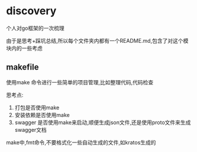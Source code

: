 # discovery
个人对go框架的一次梳理

由于是思考+踩坑总结,所以每个文件夹内都有一个README.md,包含了对这个模块内的一些考虑

## makefile
使用make 命令进行一些简单的项目管理,比如整理代码,代码检查

思考点:
1. 打包是否使用make
2. 安装依赖是否使用make
3. swagger 是否使用make来启动,顺便生成json文件,还是使用proto文件来生成swagger文档

make中,fmt命令,不要格式化一些自动生成的文件,如kratos生成的
